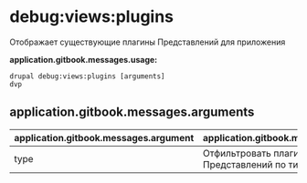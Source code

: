 # debug:views:plugins
Отображает существующие плагины Представлений для приложения

**application.gitbook.messages.usage:**
```
drupal debug:views:plugins [arguments]
dvp
```

## application.gitbook.messages.arguments
application.gitbook.messages.argument | application.gitbook.messages.details
---------|-------------
type | Отфильтровать плагины Представлений по типу
